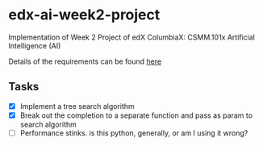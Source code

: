 # edx-ai-week2-project
Implementation of Week 2 Project of edX ColumbiaX: CSMM.101x Artificial Intelligence (AI)


Details of the requirements can be found [here](https://courses.edx.org/courses/course-v1:ColumbiaX+CSMM.101x+1T2017/courseware/ea3118a1b62849b99423f8b1182e1bbf/a1f977f8f5ab4e79a123133a94d77c7e/)

## Tasks

- [x] Implement a tree search algorithm
- [x] Break out the completion to a separate function and pass as param to search algorithm
- [ ] Performance stinks. is this python, generally, or am I using it wrong?